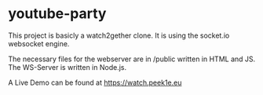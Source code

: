 # youtube-party

This project is basicly a watch2gether clone. It is using the socket.io websocket engine.

The necessary files for the webserver are in /public written in HTML and JS.
The WS-Server is written in Node.js.

A Live Demo can be found at https://watch.peek1e.eu
